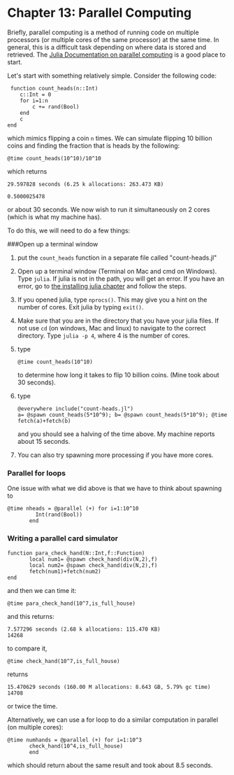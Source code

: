 
Chapter 13: Parallel Computing
=====

Briefly, parallel computing is a method of running code on multiple processors (or multiple cores of the same processor) at the same time.  In general, this is a difficult task depending on where data is stored and retrieved.  The [Julia Documentation on parallel computing](http://docs.julialang.org/en/stable/manual/parallel-computing/) is a good place to start.

Let's start with something relatively simple. Consider the following code:
```
 function count_heads(n::Int)
    c::Int = 0
    for i=1:n
        c += rand(Bool)
    end
    c
end
```

which mimics flipping a coin `n` times.  We can simulate flipping 10 billion coins and finding the fraction that is heads by the following:

```
@time count_heads(10^10)/10^10
```

which returns
```
29.597828 seconds (6.25 k allocations: 263.473 KB)

0.5000025478
```

or about 30 seconds.  We now wish to run it simultaneously on 2 cores (which is what my machine has).  

To do this, we will need to do a few things:

###Open up a terminal window

1. put the `count_heads` function in a separate file called "count-heads.jl"

1. Open up a terminal window (Terminal on Mac and cmd on Windows).  Type `julia`.  If julia is not in the path, you will get an error.  If you have an error, go to [the installing julia chapter](../julia.html) and follow the steps.  

2. If you opened julia, type `nprocs()`.  This may give you a hint on the number of cores.   Exit julia by typing `exit()`.

3. Make sure that you are in the directory that you have your julia files.  If not use `cd` (on windows, Mac and linux) to navigate to the correct directory.   Type `julia -p 4`, where 4 is the number of cores.  

4. type
    ```
    @time count_heads(10^10)
    ```

    to determine how long it takes to flip 10 billion coins.  (Mine took about 30 seconds).

4. type
    ```
    @everywhere include("count-heads.jl")
    a= @spawn count_heads(5*10^9); b= @spawn count_heads(5*10^9); @time fetch(a)+fetch(b)
    ```

      and you should see a halving of the time above. My machine reports about 15 seconds.   

5. You can also try spawning more processing if you have more cores.  



### Parallel for loops

One issue with what we did above is that we have to think about spawning to

```
@time nheads = @parallel (+) for i=1:10^10
         Int(rand(Bool))
       end
```

### Writing a parallel card simulator

```
function para_check_hand(N::Int,f::Function)
       local num1= @spawn check_hand(div(N,2),f)
       local num2= @spawn check_hand(div(N,2),f)
       fetch(num1)+fetch(num2)
end
```

and then we can time it:

```
@time para_check_hand(10^7,is_full_house)
```

and this returns:
```
7.577296 seconds (2.68 k allocations: 115.470 KB)
14268
```

to compare it,

```
@time check_hand(10^7,is_full_house)
```

returns
```
15.470629 seconds (160.00 M allocations: 8.643 GB, 5.79% gc time)
14708
```

or twice the time.

Alternatively, we can use a for loop to do a similar computation in parallel (on multiple cores):

```
@time numhands = @parallel (+) for i=1:10^3
       check_hand(10^4,is_full_house)
       end
```

which should return about the same result and took about 8.5 seconds.  
